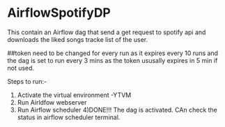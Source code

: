 # AirflowSpotifyDP

This contain an Airflow dag that send a get request to spotify api and downloads the liked songs tracke list of the user. 

##token need to be changed for every run as it expires every 10 runs and the dag is set to run every 3 mins as the token ususally expires in 5 min if not used.

Steps to run:-

1) Activate the virtual environment -YTVM
2) Run Airldfow webserver 
3) Run Airflow scheduler
4)DONE!!! The dag is activated. CAn check the status in airflow scheduler terminal.

